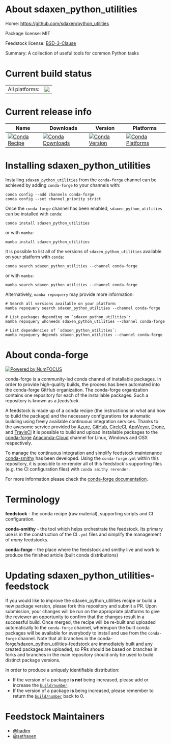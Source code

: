 About sdaxen_python_utilities
=============================

Home: https://github.com/sdaxen/python_utilities

Package license: MIT

Feedstock license: [BSD-3-Clause](https://github.com/conda-forge/sdaxen_python_utilities-feedstock/blob/main/LICENSE.txt)

Summary: A collection of useful tools for common Python tasks

Current build status
====================


<table><tr><td>All platforms:</td>
    <td>
      <a href="https://dev.azure.com/conda-forge/feedstock-builds/_build/latest?definitionId=10534&branchName=main">
        <img src="https://dev.azure.com/conda-forge/feedstock-builds/_apis/build/status/sdaxen_python_utilities-feedstock?branchName=main">
      </a>
    </td>
  </tr>
</table>

Current release info
====================

| Name | Downloads | Version | Platforms |
| --- | --- | --- | --- |
| [![Conda Recipe](https://img.shields.io/badge/recipe-sdaxen_python_utilities-green.svg)](https://anaconda.org/conda-forge/sdaxen_python_utilities) | [![Conda Downloads](https://img.shields.io/conda/dn/conda-forge/sdaxen_python_utilities.svg)](https://anaconda.org/conda-forge/sdaxen_python_utilities) | [![Conda Version](https://img.shields.io/conda/vn/conda-forge/sdaxen_python_utilities.svg)](https://anaconda.org/conda-forge/sdaxen_python_utilities) | [![Conda Platforms](https://img.shields.io/conda/pn/conda-forge/sdaxen_python_utilities.svg)](https://anaconda.org/conda-forge/sdaxen_python_utilities) |

Installing sdaxen_python_utilities
==================================

Installing `sdaxen_python_utilities` from the `conda-forge` channel can be achieved by adding `conda-forge` to your channels with:

```
conda config --add channels conda-forge
conda config --set channel_priority strict
```

Once the `conda-forge` channel has been enabled, `sdaxen_python_utilities` can be installed with `conda`:

```
conda install sdaxen_python_utilities
```

or with `mamba`:

```
mamba install sdaxen_python_utilities
```

It is possible to list all of the versions of `sdaxen_python_utilities` available on your platform with `conda`:

```
conda search sdaxen_python_utilities --channel conda-forge
```

or with `mamba`:

```
mamba search sdaxen_python_utilities --channel conda-forge
```

Alternatively, `mamba repoquery` may provide more information:

```
# Search all versions available on your platform:
mamba repoquery search sdaxen_python_utilities --channel conda-forge

# List packages depending on `sdaxen_python_utilities`:
mamba repoquery whoneeds sdaxen_python_utilities --channel conda-forge

# List dependencies of `sdaxen_python_utilities`:
mamba repoquery depends sdaxen_python_utilities --channel conda-forge
```


About conda-forge
=================

[![Powered by
NumFOCUS](https://img.shields.io/badge/powered%20by-NumFOCUS-orange.svg?style=flat&colorA=E1523D&colorB=007D8A)](https://numfocus.org)

conda-forge is a community-led conda channel of installable packages.
In order to provide high-quality builds, the process has been automated into the
conda-forge GitHub organization. The conda-forge organization contains one repository
for each of the installable packages. Such a repository is known as a *feedstock*.

A feedstock is made up of a conda recipe (the instructions on what and how to build
the package) and the necessary configurations for automatic building using freely
available continuous integration services. Thanks to the awesome service provided by
[Azure](https://azure.microsoft.com/en-us/services/devops/), [GitHub](https://github.com/),
[CircleCI](https://circleci.com/), [AppVeyor](https://www.appveyor.com/),
[Drone](https://cloud.drone.io/welcome), and [TravisCI](https://travis-ci.com/)
it is possible to build and upload installable packages to the
[conda-forge](https://anaconda.org/conda-forge) [Anaconda-Cloud](https://anaconda.org/)
channel for Linux, Windows and OSX respectively.

To manage the continuous integration and simplify feedstock maintenance
[conda-smithy](https://github.com/conda-forge/conda-smithy) has been developed.
Using the ``conda-forge.yml`` within this repository, it is possible to re-render all of
this feedstock's supporting files (e.g. the CI configuration files) with ``conda smithy rerender``.

For more information please check the [conda-forge documentation](https://conda-forge.org/docs/).

Terminology
===========

**feedstock** - the conda recipe (raw material), supporting scripts and CI configuration.

**conda-smithy** - the tool which helps orchestrate the feedstock.
                   Its primary use is in the construction of the CI ``.yml`` files
                   and simplify the management of *many* feedstocks.

**conda-forge** - the place where the feedstock and smithy live and work to
                  produce the finished article (built conda distributions)


Updating sdaxen_python_utilities-feedstock
==========================================

If you would like to improve the sdaxen_python_utilities recipe or build a new
package version, please fork this repository and submit a PR. Upon submission,
your changes will be run on the appropriate platforms to give the reviewer an
opportunity to confirm that the changes result in a successful build. Once
merged, the recipe will be re-built and uploaded automatically to the
`conda-forge` channel, whereupon the built conda packages will be available for
everybody to install and use from the `conda-forge` channel.
Note that all branches in the conda-forge/sdaxen_python_utilities-feedstock are
immediately built and any created packages are uploaded, so PRs should be based
on branches in forks and branches in the main repository should only be used to
build distinct package versions.

In order to produce a uniquely identifiable distribution:
 * If the version of a package **is not** being increased, please add or increase
   the [``build/number``](https://docs.conda.io/projects/conda-build/en/latest/resources/define-metadata.html#build-number-and-string).
 * If the version of a package **is** being increased, please remember to return
   the [``build/number``](https://docs.conda.io/projects/conda-build/en/latest/resources/define-metadata.html#build-number-and-string)
   back to 0.

Feedstock Maintainers
=====================

* [@hadim](https://github.com/hadim/)
* [@sethaxen](https://github.com/sethaxen/)

